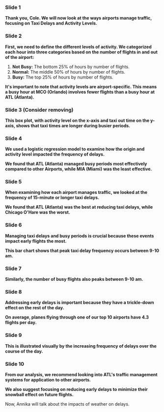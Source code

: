 ### Slide 1

**Thank you, Cole. We will now look at the ways airports manage traffic, focusing on Taxi Delays and Activity Levels.**

### Slide 2

**First, we need to define the different levels of activity. We categorized each hour into three categories based on the number of flights in and out of the airport:**

1. **Not Busy:** The bottom 25% of hours by number of flights.
2. **Normal:** The middle 50% of hours by number of flights.
3. **Busy:** The top 25% of hours by number of flights.

**It's important to note that activity levels are airport-specific. This means a busy hour at MCO (Orlando) involves fewer flights than a busy hour at ATL (Atlanta).**

### Slide 3 (Consider removing)

**This box plot, with activity level on the x-axis and taxi out time on the y-axis, shows that taxi times are longer during busier periods.**

### Slide 4

**We used a logistic regression model to examine how the origin and activity level impacted the frequency of delays.**

**We found that ATL (Atlanta) managed busy periods most effectively compared to other Airports, while MIA (Miami) was the least effective.**

### Slide 5

**When examining how each airport manages traffic, we looked at the frequency of 15-minute or longer taxi delays.**

**We found that ATL (Atlanta) was the best at reducing taxi delays, while Chicago O'Hare was the worst.**

### Slide 6

**Managing taxi delays and busy periods is crucial because these events impact early flights the most.**

**This bar chart shows that peak taxi delay frequency occurs between 9-10 am.**

### Slide 7

**Similarly, the number of busy flights also peaks between 9-10 am.**

### Slide 8

**Addressing early delays is important because they have a trickle-down effect on the rest of the day.**

**On average, planes flying through one of our top 10 airports have 4.3 flights per day.**

### Slide 9

**This is illustrated visually by the increasing frequency of delays over the course of the day.**

### Slide 10

**From our analysis, we recommend looking into ATL's traffic management systems for application to other airports.**

**We also suggest focusing on reducing early delays to minimize their snowball effect on future flights.**

Now, Annika will talk about the impacts of weather on delays. 

